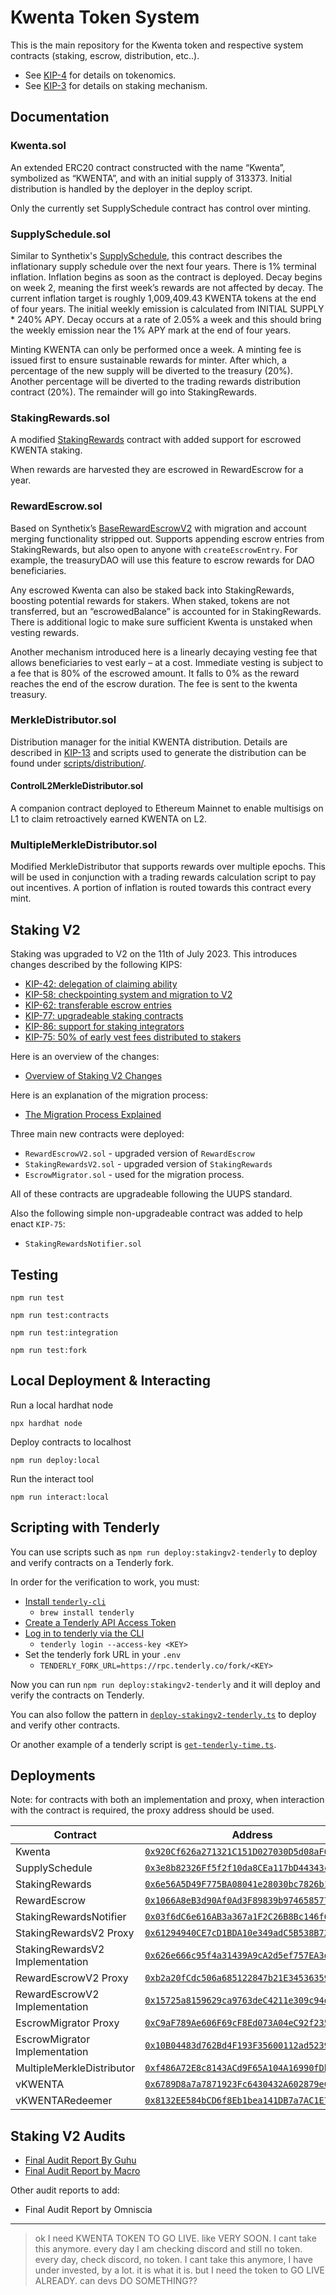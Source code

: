 # Kwenta Token System

This is the main repository for the Kwenta token and respective system contracts (staking, escrow, distribution, etc..). 

- See [KIP-4](https://kips.kwenta.io/kips/kip-4/) for details on tokenomics.
- See [KIP-3](https://kips.kwenta.io/kips/kip-3/) for details on staking mechanism.

## Documentation

### Kwenta.sol

An extended ERC20 contract constructed with the name “Kwenta”, symbolized as “KWENTA”, and with an initial supply of 313373. Initial distribution is handled by the deployer in the deploy script.

Only the currently set SupplySchedule contract has control over minting.

### SupplySchedule.sol

Similar to Synthetix's [SupplySchedule](https://github.com/Synthetixio/synthetix/blob/204b13bfdfd3c67cb48f875fc314b306965f39cf/contracts/SupplySchedule.sol), this contract describes the inflationary supply schedule over the next four years. There is 1% terminal inflation. Inflation begins as soon as the contract is deployed. Decay begins on week 2, meaning the first week’s rewards are not affected by decay. The current inflation target is roughly 1,009,409.43 KWENTA tokens at the end of four years. The initial weekly emission is calculated from INITIAL SUPPLY * 240% APY. Decay occurs at a rate of 2.05% a week and this should bring the weekly emission near the 1% APY mark at the end of four years.

Minting KWENTA can only be performed once a week. A minting fee is issued first to ensure sustainable rewards for minter. After which, a percentage of the new supply will be diverted to the treasury (20%). Another percentage will be diverted to the trading rewards distribution contract (20%). The remainder will go into StakingRewards.

### StakingRewards.sol

A modified [StakingRewards](https://github.com/Synthetixio/synthetix/blob/204b13bfdfd3c67cb48f875fc314b306965f39cf/contracts/StakingRewards.sol) contract with added support for escrowed KWENTA staking.

When rewards are harvested they are escrowed in RewardEscrow for a year.

### RewardEscrow.sol

Based on Synthetix’s [BaseRewardEscrowV2](https://github.com/Synthetixio/synthetix/blob/204b13bfdfd3c67cb48f875fc314b306965f39cf/contracts/BaseRewardEscrowV2.sol) with migration and account merging functionality stripped out. Supports appending escrow entries from StakingRewards, but also open to anyone with `createEscrowEntry`. For example, the treasuryDAO will use this feature to escrow rewards for DAO beneficiaries. 

Any escrowed Kwenta can also be staked back into StakingRewards, boosting potential rewards for stakers. When staked, tokens are not transferred, but an “escrowedBalance” is accounted for in StakingRewards. There is additional logic to make sure sufficient Kwenta is unstaked when vesting rewards. 

Another mechanism introduced here is a linearly decaying vesting fee that allows beneficiaries to vest early – at a cost. Immediate vesting is subject to a fee that is 80% of the escrowed amount. It falls to 0% as the reward reaches the end of the escrow duration. The fee is sent to the kwenta treasury. 

### MerkleDistributor.sol

Distribution manager for the initial KWENTA distribution. Details are described in [KIP-13](https://kips.kwenta.io/kips/kip-13/) and scripts used to generate the distribution can be found under [scripts/distribution/](scripts/distribution/).

#### ControlL2MerkleDistributor.sol

A companion contract deployed to Ethereum Mainnet to enable multisigs on L1 to claim retroactively earned KWENTA on L2. 

### MultipleMerkleDistributor.sol

Modified MerkleDistributor that supports rewards over multiple epochs. This will be used in conjunction with a trading rewards calculation script to pay out incentives. A portion of inflation is routed towards this contract every mint.

## Staking V2

Staking was upgraded to V2 on the 11th of July 2023. This introduces changes described by the following KIPS:
- [KIP-42: delegation of claiming ability](https://github.com/Kwenta/kwenta-state-log/blob/master/kips/kip-042.md)
- [KIP-58: checkpointing system and migration to V2](https://github.com/Kwenta/kwenta-state-log/blob/master/kips/kip-058.md)
- [KIP-62: transferable escrow entries](https://github.com/Kwenta/kwenta-state-log/blob/master/kips/kip-062.md)
- [KIP-77: upgradeable staking contracts](https://github.com/Kwenta/kwenta-state-log/blob/master/kips/kip-077.md)
- [KIP-86: support for staking integrators](https://github.com/Kwenta/kwenta-state-log/blob/master/kips/kip-086.md)
- [KIP-75: 50% of early vest fees distributed to stakers](https://github.com/Kwenta/kwenta-state-log/blob/master/kips/kip-075.md)

Here is an overview of the changes:
- [Overview of Staking V2 Changes](https://github.com/tommyrharper/shared-notes/blob/main/stakingv2/overview/stakingv2-overview-new.md)

Here is an explanation of the migration process:
- [The Migration Process Explained](https://github.com/tommyrharper/shared-notes/blob/main/stakingv2/migration-v2/migration-v2.md)

Three main new contracts were deployed:
- `RewardEscrowV2.sol` - upgraded version of `RewardEscrow`
- `StakingRewardsV2.sol` - upgraded version of `StakingRewards`
- `EscrowMigrator.sol` - used for the migration process.

All of these contracts are upgradeable following the UUPS standard.

Also the following simple non-upgradeable contract was added to help enact `KIP-75`:
- `StakingRewardsNotifier.sol`

## Testing

```
npm run test
```
```
npm run test:contracts
```
```
npm run test:integration
```
```
npm run test:fork
```

## Local Deployment & Interacting

Run a local hardhat node
```
npx hardhat node
```
Deploy contracts to localhost
```
npm run deploy:local
```
Run the interact tool
```
npm run interact:local
```

## Scripting with Tenderly

You can use scripts such as `npm run deploy:stakingv2-tenderly` to deploy and verify contracts on a Tenderly fork.

In order for the verification to work, you must:
- [Install `tenderly-cli`](https://github.com/Tenderly/tenderly-cli)
  - `brew install tenderly`
- [Create a Tenderly API Access Token](https://docs.tenderly.co/other/platform-access/how-to-generate-api-access-tokens)
- [Log in to tenderly via the CLI](https://github.com/Tenderly/tenderly-cli#login)
  - `tenderly login --access-key <KEY>`
- Set the tenderly fork URL in your `.env`
  - `TENDERLY_FORK_URL=https://rpc.tenderly.co/fork/<KEY>`

Now you can run `npm run deploy:stakingv2-tenderly` and it will deploy and verify the contracts on Tenderly.

You can also follow the pattern in [`deploy-stakingv2-tenderly.ts`](./scripts/deploy-stakingv2-tenderly.ts) to deploy and verify other contracts.

Or another example of a tenderly script is [`get-tenderly-time.ts`](./scripts/get-tenderly-time.ts).

## Deployments

Note: for contracts with both an implementation and proxy, when interaction with the contract is required, the proxy address should be used.

| Contract                        | Address                                                                                                                            |
| ------------------------------- | ---------------------------------------------------------------------------------------------------------------------------------- |
| Kwenta                          | [`0x920Cf626a271321C151D027030D5d08aF699456b`](https://optimistic.etherscan.io/token/0x920Cf626a271321C151D027030D5d08aF699456b)   |
| SupplySchedule                  | [`0x3e8b82326Ff5f2f10da8CEa117bD44343ccb9c26`](https://optimistic.etherscan.io/address/0x3e8b82326Ff5f2f10da8CEa117bD44343ccb9c26) |
| StakingRewards                  | [`0x6e56A5D49F775BA08041e28030bc7826b13489e0`](https://optimistic.etherscan.io/address/0x6e56A5D49F775BA08041e28030bc7826b13489e0) |
| RewardEscrow                    | [`0x1066A8eB3d90Af0Ad3F89839b974658577e75BE2`](https://optimistic.etherscan.io/address/0x1066A8eB3d90Af0Ad3F89839b974658577e75BE2) |
| StakingRewardsNotifier          | [`0x03f6dC6e616AB3a367a1F2C26B8Bc146f632b451`](https://optimistic.etherscan.io/address/0x03f6dC6e616AB3a367a1F2C26B8Bc146f632b451) |
| StakingRewardsV2 Proxy          | [`0x61294940CE7cD1BDA10e349adC5B538B722CeB88`](https://optimistic.etherscan.io/address/0x61294940CE7cD1BDA10e349adC5B538B722CeB88) |
| StakingRewardsV2 Implementation | [`0x626e666c95f4a31439A9cA2d5ef757EA3d72A2fd`](https://optimistic.etherscan.io/address/0x626e666c95f4a31439A9cA2d5ef757EA3d72A2fd) |
| RewardEscrowV2 Proxy            | [`0xb2a20fCdc506a685122847b21E34536359E94C56`](https://optimistic.etherscan.io/address/0xb2a20fCdc506a685122847b21E34536359E94C56) |
| RewardEscrowV2 Implementation   | [`0x15725a8159629ca9763deC4211e309c94d9f5CB0`](https://optimistic.etherscan.io/address/0x15725a8159629ca9763deC4211e309c94d9f5CB0) |
| EscrowMigrator Proxy            | [`0xC9aF789Ae606F69cF8Ed073A04eC92f2354b027d`](https://optimistic.etherscan.io/address/0xC9aF789Ae606F69cF8Ed073A04eC92f2354b027d) |
| EscrowMigrator Implementation   | [`0x10B04483d762Bd4F193F35600112ad52391004A7`](https://optimistic.etherscan.io/address/0x10B04483d762Bd4F193F35600112ad52391004A7) |
| MultipleMerkleDistributor       | [`0xf486A72E8c8143ACd9F65A104A16990fDb38be14`](https://optimistic.etherscan.io/address/0xf486A72E8c8143ACd9F65A104A16990fDb38be14) |
| vKWENTA                         | [`0x6789D8a7a7871923Fc6430432A602879eCB6520a`](https://optimistic.etherscan.io/token/0x6789d8a7a7871923fc6430432a602879ecb6520a)   |
| vKWENTARedeemer                 | [`0x8132EE584bCD6f8Eb1bea141DB7a7AC1E72917b9`](https://optimistic.etherscan.io/address/0x8132EE584bCD6f8Eb1bea141DB7a7AC1E72917b9) |

## Staking V2 Audits

- [Final Audit Report By Guhu](https://gist.github.com/guhu95/3330fad8e6417b567a3787f86392ae32)
- [Final Audit Report by Macro](https://0xmacro.com/library/audits/kwenta-7.html)

Other audit reports to add:
- Final Audit Report by Omniscia

---

> ok I need KWENTA TOKEN TO GO LIVE. like VERY SOON. I cant take this anymore. every day I am checking discord and still no token. every day, check discord, no token. I cant take this anymore, I have under invested, by a lot. it is what it is. but I need the token to GO LIVE ALREADY. can devs DO SOMETHING??
